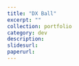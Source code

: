 ```yaml
---
title: "DX Ball"
excerpt: ""
collection: portfolio
category: dev
description: 
slidesurl: 
paperurl: 
---
```



